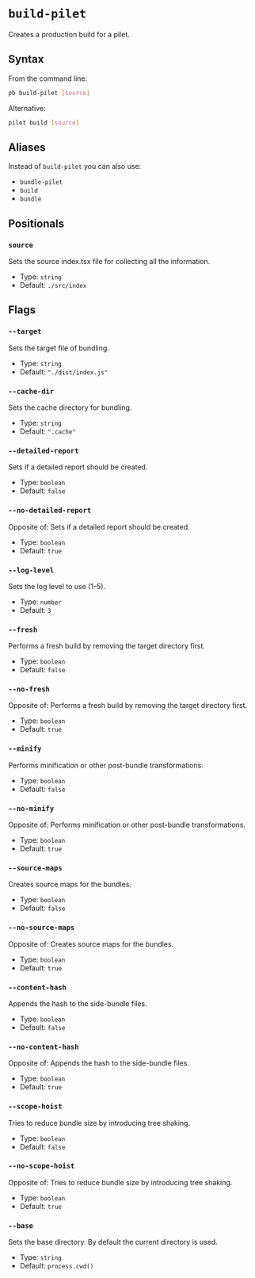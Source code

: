 # `build-pilet`

Creates a production build for a pilet.

## Syntax

From the command line:

```sh
pb build-pilet [source]
```

Alternative:

```sh
pilet build [source]
```

## Aliases

Instead of `build-pilet` you can also use:

- `bundle-pilet`
- `build`
- `bundle`

## Positionals

### `source`

Sets the source index.tsx file for collecting all the information.

- Type: `string`
- Default: `./src/index`

## Flags

### `--target`

Sets the target file of bundling.

- Type: `string`
- Default: `"./dist/index.js"`

### `--cache-dir`

Sets the cache directory for bundling.

- Type: `string`
- Default: `".cache"`

### `--detailed-report`

Sets if a detailed report should be created.

- Type: `boolean`
- Default: `false`

### `--no-detailed-report`

Opposite of:
Sets if a detailed report should be created.

- Type: `boolean`
- Default: `true`

### `--log-level`

Sets the log level to use (1-5).

- Type: `number`
- Default: `3`

### `--fresh`

Performs a fresh build by removing the target directory first.

- Type: `boolean`
- Default: `false`

### `--no-fresh`

Opposite of:
Performs a fresh build by removing the target directory first.

- Type: `boolean`
- Default: `true`

### `--minify`

Performs minification or other post-bundle transformations.

- Type: `boolean`
- Default: `false`

### `--no-minify`

Opposite of:
Performs minification or other post-bundle transformations.

- Type: `boolean`
- Default: `true`

### `--source-maps`

Creates source maps for the bundles.

- Type: `boolean`
- Default: `false`

### `--no-source-maps`

Opposite of:
Creates source maps for the bundles.

- Type: `boolean`
- Default: `true`

### `--content-hash`

Appends the hash to the side-bundle files.

- Type: `boolean`
- Default: `false`

### `--no-content-hash`

Opposite of:
Appends the hash to the side-bundle files.

- Type: `boolean`
- Default: `true`

### `--scope-hoist`

Tries to reduce bundle size by introducing tree shaking.

- Type: `boolean`
- Default: `false`

### `--no-scope-hoist`

Opposite of:
Tries to reduce bundle size by introducing tree shaking.

- Type: `boolean`
- Default: `true`

### `--base`

Sets the base directory. By default the current directory is used.

- Type: `string`
- Default: `process.cwd()`
